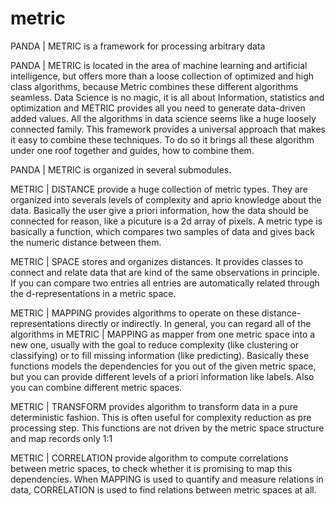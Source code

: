 # metric

PANDA | METRIC is a framework for processing arbitrary data 
 
PANDA | METRIC is located in the area of machine learning and artificial intelligence, but offers more than a loose collection of optimized and high class algorithms, because Metric combines these different algorithms seamless. 
Data Science is no magic, it is all about Information, statistics and optimization and METRIC provides all you need to generate data-driven added values. All the algorithms in data science seems like a huge loosely connected family. This framework provides a universal approach that makes it easy to combine these techniques. To do so it brings all these algorithm under one roof together and guides, how to combine them.  

PANDA | METRIC is organized in several submodules. 
 
METRIC | DISTANCE provide a huge collection of metric types. They are organized into severals levels of complexity and aprio knowledge about the data. Basically the user give a priori information, how the data should be connected for reason, like a picuture is a 2d array of pixels. A metric type is basically a function, which compares two samples of data and gives back the numeric distance between them.  
 
METRIC | SPACE stores and organizes distances. It provides classes to connect and relate data that are kind of the same observations in principle.  If you can compare two entries all entries are automatically related through the d-representations in a metric space. 
 
METRIC | MAPPING provides algorithms to operate on these distance-representations directly or indirectly. In general, you can regard all of the algorithms in METRIC | MAPPING as mapper from one metric space into a new one, usually with the goal to reduce complexity (like clustering or classifying) or to fill missing information (like predicting). Basically these functions models the dependencies for you out of the given metric space, but you can provide different levels of a priori information like labels. Also you can combine different metric spaces. 
 
METRIC | TRANSFORM provides algorithm to transform data in a pure deterministic fashion. This is often useful for complexity reduction as pre processing step. This functions are not driven by the metric space structure and map records only 1:1
 
METRIC | CORRELATION provide algorithm to compute correlations between metric spaces, to check whether it is promising to map this dependencies. When MAPPING is used to quantify and measure relations in data, CORRELATION is used to find relations between metric spaces at all. 
